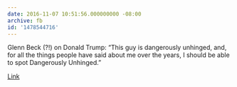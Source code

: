 ```yaml
---
date: 2016-11-07 10:51:56.000000000 -08:00
archive: fb
id: '1478544716'
---
```


Glenn Beck (?!) on Donald Trump: “This guy is dangerously unhinged, and, for all the things people have said about me over the years, I should be able to spot Dangerously Unhinged.”

[Link](http://www.newyorker.com/magazine/2016/11/14/glenn-beck-tries-out-decency)
